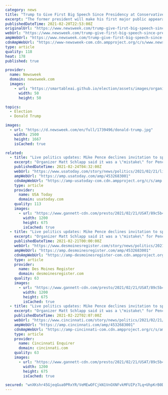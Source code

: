```yaml
---
category: news
title: "Trump to Give First Big Speech Since Presidency at Conservative Conference in Florida"
excerpt: "The former president will make his first major public appearance at the Conservative Political Action Conference (CPAC) in Orlando, Florida, on Sunday, February 28."
publishedDateTime: 2021-02-20T22:53:00Z
originalUrl: "https://www.newsweek.com/trump-give-first-big-speech-since-presidency-conservative-conference-florida-1570785"
webUrl: "https://www.newsweek.com/trump-give-first-big-speech-since-presidency-conservative-conference-florida-1570785"
ampWebUrl: "https://www.newsweek.com/trump-give-first-big-speech-since-presidency-conservative-conference-florida-1570785?amp=1"
cdnAmpWebUrl: "https://www-newsweek-com.cdn.ampproject.org/c/s/www.newsweek.com/trump-give-first-big-speech-since-presidency-conservative-conference-florida-1570785?amp=1"
type: article
quality: 118
heat: 178
published: true

provider:
  name: Newsweek
  domain: newsweek.com
  images:
    - url: "https://smartableai.github.io/election/assets/images/organizations/newsweek.com-50x50.jpg"
      width: 50
      height: 50

topics:
  - Election
  - Donald Trump

images:
  - url: "https://d.newsweek.com/en/full/1739496/donald-trump.jpg"
    width: 2500
    height: 1667
    isCached: true

related:
  - title: "Live politics updates: Mike Pence declines invitation to speak at conservative CPAC conference"
    excerpt: "Organizer Matt Schlapp said it was a \"mistake\" for Pence to avoid the conference because \"his conservative record is well respected.\""
    publishedDateTime: 2021-02-24T04:32:00Z
    webUrl: "https://www.usatoday.com/story/news/politics/2021/02/21/live-politics-updates-joe-biden-texas-storm-ted-cruz-asa-hutchinson/4532683001/"
    ampWebUrl: "https://amp.usatoday.com/amp/4532683001"
    cdnAmpWebUrl: "https://amp-usatoday-com.cdn.ampproject.org/c/s/amp.usatoday.com/amp/4532683001"
    type: article
    provider:
      name: USA Today
      domain: usatoday.com
    quality: 113
    images:
      - url: "https://www.gannett-cdn.com/presto/2021/02/21/USAT/89c5b44f-c754-4634-bd60-8a80a4a53e75-XXX__JG_138559_CPAC_02_27_2020_jmg_40382.JPG?auto=webp&crop=2176,1224,x0,y318&format=pjpg&width=1200"
        width: 1200
        height: 675
        isCached: true
  - title: "Live politics updates: Mike Pence declines invitation to speak at conservative CPAC conference"
    excerpt: "Organizer Matt Schlapp said it was a \"mistake\" for Pence to avoid the conference because \"his conservative record is well respected.\""
    publishedDateTime: 2021-02-21T00:00:00Z
    webUrl: "https://www.desmoinesregister.com/story/news/politics/2021/02/21/live-politics-updates-joe-biden-texas-storm-ted-cruz-asa-hutchinson/4532683001/"
    ampWebUrl: "https://amp.desmoinesregister.com/amp/4532683001"
    cdnAmpWebUrl: "https://amp-desmoinesregister-com.cdn.ampproject.org/c/s/amp.desmoinesregister.com/amp/4532683001"
    type: article
    provider:
      name: Des Moines Register
      domain: desmoinesregister.com
    quality: 63
    images:
      - url: "https://www.gannett-cdn.com/presto/2021/02/21/USAT/89c5b44f-c754-4634-bd60-8a80a4a53e75-XXX__JG_138559_CPAC_02_27_2020_jmg_40382.JPG?auto=webp&crop=2176,1224,x0,y318&format=pjpg&width=1200"
        width: 1200
        height: 675
        isCached: true
  - title: "Live politics updates: Mike Pence declines invitation to speak at conservative CPAC conference"
    excerpt: "Organizer Matt Schlapp said it was a \"mistake\" for Pence to avoid the conference because \"his conservative record is well respected.\""
    publishedDateTime: 2021-02-22T02:07:00Z
    webUrl: "https://www.cincinnati.com/story/news/politics/2021/02/21/live-politics-updates-joe-biden-texas-storm-ted-cruz-asa-hutchinson/4532683001/"
    ampWebUrl: "https://amp.cincinnati.com/amp/4532683001"
    cdnAmpWebUrl: "https://amp-cincinnati-com.cdn.ampproject.org/c/s/amp.cincinnati.com/amp/4532683001"
    type: article
    provider:
      name: Cincinnati Enquirer
      domain: cincinnati.com
    quality: 63
    images:
      - url: "https://www.gannett-cdn.com/presto/2021/02/21/USAT/89c5b44f-c754-4634-bd60-8a80a4a53e75-XXX__JG_138559_CPAC_02_27_2020_jmg_40382.JPG?auto=webp&crop=2176,1224,x0,y318&format=pjpg&width=1200"
        width: 1200
        height: 675
        isCached: true

secured: "wnXKshr45GjeqGua0PRxYR/VeMEwOFCjkN1VnOXNFvkMFUIPz7Lq+UhpKrB0D5nHeBIdnH2pNCm6HQ8eiBs7T7ipqtgJe7fZmXY8vWV1Bqlm/2RxhUya/K386Xw1jWyB/es6doU2Mcd6K8TXIHvcaa3z6AUGNBNh/zZpPXeQG1MvjgIF4Er/IqULDIL5y38czHJRfjrxgQ0okrTWAXZdhZtNiz8RLZ+EItLyRb7Dn6aZiUxnCErWZQJyxmLjkI/+hpbCO0/2mCCbyFAiD4VBIHqrZZVZ6vR6gflAXLarjulrbAv160d9oXeIqAhInEv1wnoE+/HM0Xb4UVEnKYYOb2FLNzgnrs6bwOmteQd/FC0=;C41CX7rgptkTKJsFZl/Odg=="
---
```


